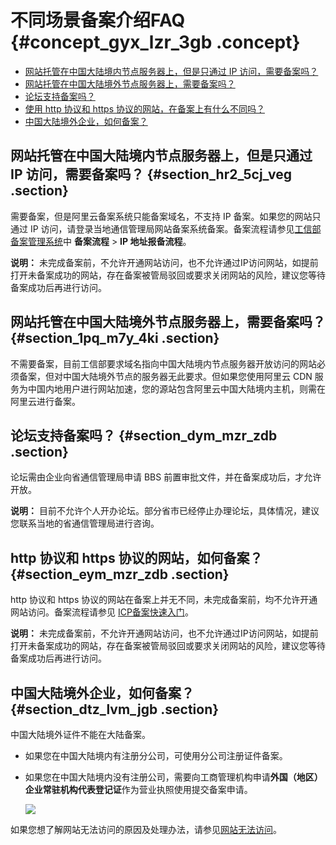 # 不同场景备案介绍FAQ {#concept_gyx_lzr_3gb .concept}

-   [网站托管在中国大陆境内节点服务器上，但是只通过 IP 访问，需要备案吗？](#section_hr2_5cj_veg)
-   [网站托管在中国大陆境外节点服务器上，需要备案吗？](#section_1pq_m7y_4ki)
-   [论坛支持备案吗？](#section_dym_mzr_zdb)
-   [使用 http 协议和 https 协议的网站，在备案上有什么不同吗？](#)
-   [中国大陆境外企业，如何备案？](#)

## 网站托管在中国大陆境内节点服务器上，但是只通过 IP 访问，需要备案吗？ {#section_hr2_5cj_veg .section}

需要备案，但是阿里云备案系统只能备案域名，不支持 IP 备案。如果您的网站只通过 IP 访问，请登录当地通信管理局网站备案系统备案。备案流程请参见[工信部备案管理系统](http://www.beian.miit.gov.cn)中 **备案流程** \> **IP 地址报备流程**。

**说明：** 未完成备案前，不允许开通网站访问，也不允许通过IP访问网站，如提前打开未备案成功的网站，存在备案被管局驳回或要求关闭网站的风险，建议您等待备案成功后再进行访问。

## 网站托管在中国大陆境外节点服务器上，需要备案吗？ {#section_1pq_m7y_4ki .section}

不需要备案，目前工信部要求域名指向中国大陆境内节点服务器开放访问的网站必须备案，但对中国大陆境外节点的服务器无此要求。但如果您使用阿里云 CDN 服务为中国内地用户进行网站加速，您的源站包含阿里云中国大陆境内主机，则需在阿里云进行备案。

## 论坛支持备案吗？ {#section_dym_mzr_zdb .section}

论坛需由企业向省通信管理局申请 BBS 前置审批文件，并在备案成功后，才允许开放。

**说明：** 目前不允许个人开办论坛。部分省市已经停止办理论坛，具体情况，建议您联系当地的省通信管理局进行咨询。

## http 协议和 https 协议的网站，如何备案？ {#section_eym_mzr_zdb .section}

http 协议和 https 协议的网站在备案上并无不同，未完成备案前，均不允许开通网站访问。备案流程请参见 [ICP备案快速入门](../cn.zh-CN/ICP备案快速入门/ICP备案快速入门.md#)。

**说明：** 未完成备案前，不允许开通网站访问，也不允许通过IP访问网站，如提前打开未备案成功的网站，存在备案被管局驳回或要求关闭网站的风险，建议您等待备案成功后再进行访问。

## 中国大陆境外企业，如何备案？ {#section_dtz_lvm_jgb .section}

中国大陆境外证件不能在大陆备案。

-   如果您在中国大陆境内有注册分公司，可使用分公司注册证件备案。
-   如果您在中国大陆境内没有注册公司，需要向工商管理机构申请**外国（地区）企业常驻机构代表登记证**作为营业执照使用提交备案申请。

    ![](http://static-aliyun-doc.oss-cn-hangzhou.aliyuncs.com/assets/img/88723/155736453236221_zh-CN.png)


如果您想了解网站无法访问的原因及处理办法，请参见[网站无法访问](cn.zh-CN/常见问题/其他/网站无法访问.md#)。


